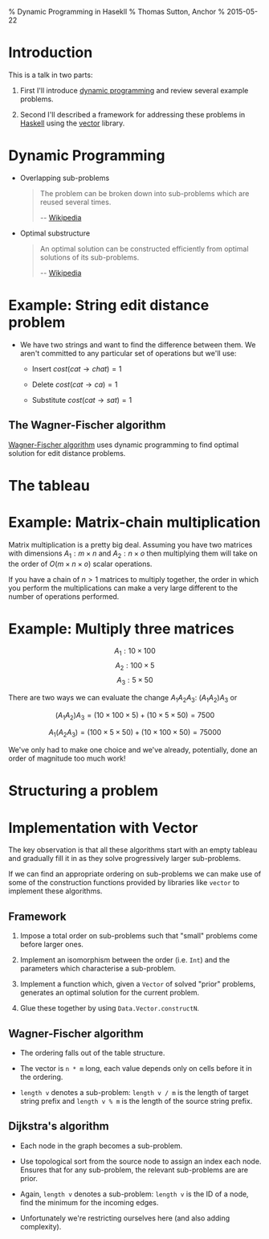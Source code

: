 % Dynamic Programming in Hasekll
% Thomas Sutton, Anchor
% 2015-05-22

# Introduction

This is a talk in two parts:

1. First I'll introduce [dynamic programming][wp:dp] and review several example
problems.

2. Second I'll described a framework for addressing these problems in
[Haskell][1] using the [vector][hs:vec] library.

[1]: https://www.haskell.org/
[hs:vec]: https://hackage.haskell.org/package/vector

# Dynamic Programming

- Overlapping sub-problems

    > The problem can be broken down into sub-problems which are reused
    > several times.
    >
    > -- [Wikipedia][wp:dp]

- Optimal substructure

    > An optimal solution can be constructed efficiently from optimal
    > solutions of its sub-problems.
    >
    > -- [Wikipedia][wp:dp]

[wp:dp]: https://en.wikipedia.org/wiki/Dynamic_programming

# Example: String edit distance problem

- We have two strings and want to find the difference between them. We aren't
committed to any particular set of operations but we'll use:

    - Insert $cost(cat \rightarrow chat) = 1$

    - Delete $cost(cat \rightarrow ca) = 1$

    - Substitute $cost(cat \rightarrow sat) = 1$

## The Wagner-Fischer algorithm

[Wagner-Fischer algorithm][wp:wfa] uses dynamic programming to find optimal
solution for edit distance problems.

[wp:wfa]: https://en.wikipedia.org/wiki/Wagner%E2%80%93Fischer_algorithm

# The tableau

# Example: Matrix-chain multiplication

Matrix multiplication is a pretty big deal. Assuming you have two matrices with
dimensions $A_{1} : m \times n$ and $A_{2} : n \times o$ then multiplying them
will take on the order of $O(m \times n \times o)$ scalar operations.

If you have a chain of $n > 1$ matrices to multiply together, the order in
which you perform the multiplications can make a very large different to the
number of operations performed.

# Example: Multiply three matrices

$$A_1 : 10 \times 100$$
$$A_2 : 100 \times 5$$
$$A_3 : 5 \times 50$$

There are two ways we can evaluate the change $A_1 A_2 A_3$: $(A_1 A_2) A_3$ or

$$(A_1 A_2) A_3 = (10 \times 100 \times 5) + (10 \times 5 \times 50) = 7500$$

$$A_1 (A_2 A_3) = (100 \times 5 \times 50) + (10 \times 100 \times 50) = 75000$$

We've only had to make one choice and we've already, potentially, done an order
of magnitude too much work!

# Structuring a problem

# Implementation with Vector

The key observation is that all these algorithms start with an empty tableau
and gradually fill it in as they solve progressively larger sub-problems.

If we can find an appropriate ordering on sub-problems we can make use of some
of the construction functions provided by libraries like `vector` to implement
these algorithms.

## Framework

1. Impose a total order on sub-problems such that "small" problems come before
larger ones.

2. Implement an isomorphism between the order (i.e. `Int`) and the parameters
which characterise a sub-problem.

3. Implement a function which, given a `Vector` of solved "prior" problems,
generates an optimal solution for the current problem.

4. Glue these together by using `Data.Vector.constructN`.

## Wagner-Fischer algorithm

- The ordering falls out of the table structure.

- The vector is `n * m` long, each value depends only on cells before it in the
ordering.

- `length v` denotes a sub-problem: `length v / m` is the length of target
string prefix and `length v % m` is the length of the source string prefix.

## Dijkstra's algorithm

- Each node in the graph becomes a sub-problem.

- Use topological sort from the source node to assign an index each node.
Ensures that for any sub-problem, the relevant sub-problems are are prior.

- Again, `length v` denotes a sub-problem: `length v` is the ID of a node, find
the minimum for the incoming edges.

- Unfortunately we're restricting ourselves here (and also adding complexity).
